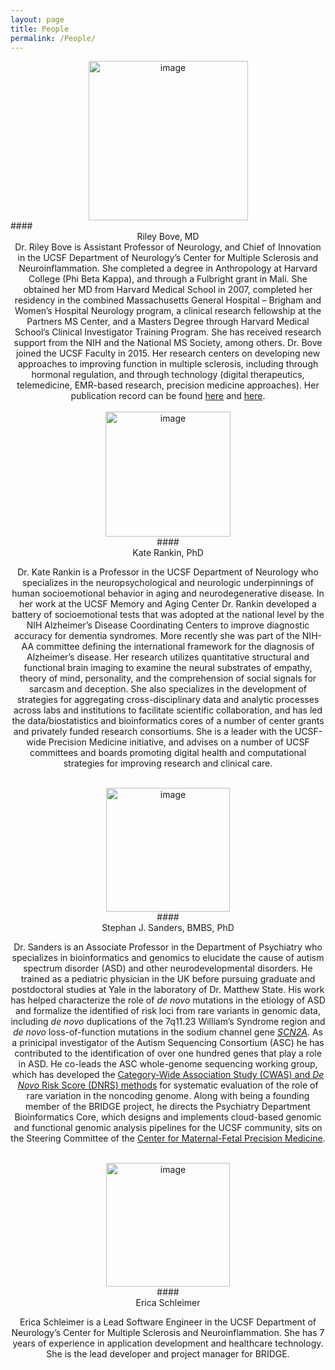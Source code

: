 ```yaml
---
layout: page
title: People
permalink: /People/
---
```



<center><img src="{{site.baseurl}}/assets/images/RileyBovePhoto.jpg" alt="image" height="255"></center>
#### <center> Riley Bove, MD <center>

<center>
Dr. Riley Bove is Assistant Professor of Neurology, and Chief of Innovation in the UCSF Department of Neurology’s Center for Multiple Sclerosis and Neuroinflammation. She completed a degree in Anthropology at Harvard College (Phi Beta Kappa), and through a Fulbright grant in Mali. She obtained her MD from Harvard Medical School in 2007, completed her residency in the combined Massachusetts General Hospital – Brigham and Women’s Hospital Neurology program, a clinical research fellowship at the Partners MS Center, and a Masters Degree through Harvard Medical School’s Clinical Investigator Training Program. She has received research support from the NIH and the National MS Society, among others. Dr. Bove joined the UCSF Faculty in 2015. Her research centers on developing new approaches to improving function in multiple sclerosis, including through hormonal regulation, and through technology (digital therapeutics, telemedicine, EMR-based research, precision medicine approaches). Her publication record can be found <a href="https://profiles.ucsf.edu/riley.bove">here</a> and <a href="https://www.ncbi.nlm.nih.gov/sites/myncbi/riley.bove.1/bibliography/49587169/public/?sort=date&direction=ascending">here</a>.
</center>
<br>

<center><img src="{{site.baseurl}}/assets/images/KateRankinPhoto.jpg" alt="image" height="200" ></center>
#### <center> Kate Rankin, PhD <center>

<p align="center">
Dr. Kate Rankin is a Professor in the UCSF Department of Neurology who specializes in the neuropsychological and neurologic underpinnings of human socioemotional behavior in aging and neurodegenerative disease.  In her work at the UCSF Memory and Aging Center Dr. Rankin developed a battery of socioemotional tests that was adopted at the national level by the NIH Alzheimer’s Disease Coordinating Centers to improve diagnostic accuracy for dementia syndromes. More recently she was part of the NIH-AA committee defining the international framework for the diagnosis of Alzheimer’s disease. Her research utilizes quantitative structural and functional brain imaging to examine the neural substrates of empathy, theory of mind, personality, and the comprehension of social signals for sarcasm and deception.  She also specializes in the development of strategies for aggregating cross-disciplinary data and analytic processes across labs and institutions to facilitate scientific collaboration, and has led the data/biostatistics and bioinformatics cores of a number of center grants and privately funded research consortiums. She is a leader with the UCSF-wide Precision Medicine initiative, and advises on a number of UCSF committees and boards promoting digital health and computational strategies for improving research and clinical care.
</p>
<br>

<center><img src="{{site.baseurl}}/assets/images/StephanSandersPhoto.jpg" alt="image" height="198"></center>
#### <center> Stephan J. Sanders, BMBS, PhD <center>

<p align="center">
Dr. Sanders is an Associate Professor in the Department of Psychiatry who specializes in bioinformatics and genomics to elucidate the cause of autism spectrum disorder (ASD) and other neurodevelopmental disorders. He trained as a pediatric physician in the UK before pursuing graduate and postdoctoral studies at Yale in the laboratory of Dr. Matthew State. His work has helped characterize the role of <i>de novo</i> mutations in the etiology of ASD and formalize the identified of risk loci from rare variants in genomic data, including  <i>de novo</i> duplications of the 7q11.23 William’s Syndrome region and <i>de novo</i> loss-of-function mutations in the sodium channel gene <a href="https://www.scn2a.org"><i>SCN2A</i></a>. As a prinicipal investigator of the Autism Sequencing Consortium (ASC) he has contributed to the identification of over one hundred genes that play a role in ASD. He co-leads the ASC whole-genome sequencing working group, which has developed the <a href="https://github.com/sanderslab/cwas">Category-Wide Association Study (CWAS) and <i>De Novo</i> Risk Score (DNRS) methods</a> for systematic evaluation of the role of rare variation in the noncoding genome. Along with being a founding member of the BRIDGE project, he directs the Psychiatry Department Bioinformatics Core, which designs and implements cloud-based genomic and functional genomic analysis pipelines for the UCSF community, sits on the Steering Committee of the <a href="https://mfprecision.ucsf.edu">Center for Maternal-Fetal Precision Medicine</a>. 
</p>
<br>

<center><img src="{{site.baseurl}}/assets/images/Erica_Schleimer.png" alt="image" height="198"></center>
#### <center> Erica Schleimer <center>

<p align="center">
Erica Schleimer is a Lead Software Engineer in the UCSF Department of Neurology’s Center for Multiple Sclerosis and Neuroinflammation. She has 7 years of experience in application development and healthcare technology. She is the lead developer and project manager for BRIDGE.
</p>
